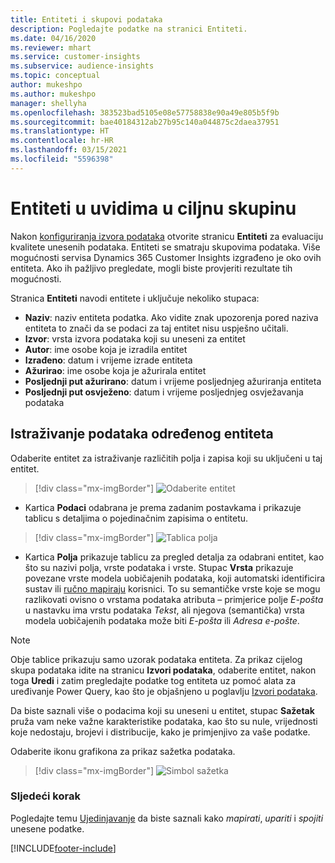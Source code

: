 ```yaml
---
title: Entiteti i skupovi podataka
description: Pogledajte podatke na stranici Entiteti.
ms.date: 04/16/2020
ms.reviewer: mhart
ms.service: customer-insights
ms.subservice: audience-insights
ms.topic: conceptual
author: mukeshpo
ms.author: mukeshpo
manager: shellyha
ms.openlocfilehash: 383523bad5105e08e57758838e90a49e805b5f9b
ms.sourcegitcommit: bae40184312ab27b95c140a044875c2daea37951
ms.translationtype: HT
ms.contentlocale: hr-HR
ms.lasthandoff: 03/15/2021
ms.locfileid: "5596398"
---
```

# <a name="entities-in-audience-insights"></a>Entiteti u uvidima u ciljnu skupinu

Nakon [konfiguriranja izvora podataka](data-sources.md) otvorite stranicu **Entiteti** za evaluaciju kvalitete unesenih podataka. Entiteti se smatraju skupovima podataka. Više mogućnosti servisa Dynamics 365 Customer Insights izgrađeno je oko ovih entiteta. Ako ih pažljivo pregledate, mogli biste provjeriti rezultate tih mogućnosti.

Stranica **Entiteti** navodi entitete i uključuje nekoliko stupaca:

- **Naziv**: naziv entiteta podatka. Ako vidite znak upozorenja pored naziva entiteta to znači da se podaci za taj entitet nisu uspješno učitali.
- **Izvor**: vrsta izvora podataka koji su uneseni za entitet
- **Autor**: ime osobe koja je izradila entitet
- **Izrađeno**: datum i vrijeme izrade entiteta
- **Ažurirao**: ime osobe koja je ažurirala entitet
- **Posljednji put ažurirano**: datum i vrijeme posljednjeg ažuriranja entiteta
- **Posljednji put osvježeno**: datum i vrijeme posljednjeg osvježavanja podataka

## <a name="exploring-a-specific-entitys-data"></a>Istraživanje podataka određenog entiteta

Odaberite entitet za istraživanje različitih polja i zapisa koji su uključeni u taj entitet.

> [!div class="mx-imgBorder"]
> ![Odaberite entitet](media/data-manager-entities-data.png "Odaberite entitet")

- Kartica **Podaci** odabrana je prema zadanim postavkama i prikazuje tablicu s detaljima o pojedinačnim zapisima o entitetu.

> [!div class="mx-imgBorder"]
> ![Tablica polja](media/data-manager-entities-fields.PNG "Tablica polja")

- Kartica **Polja** prikazuje tablicu za pregled detalja za odabrani entitet, kao što su nazivi polja, vrste podataka i vrste. Stupac **Vrsta** prikazuje povezane vrste modela uobičajenih podataka, koji automatski identificira sustav ili [ručno mapiraju](map-entities.md) korisnici. To su semantičke vrste koje se mogu razlikovati ovisno o vrstama podataka atributa – primjerice polje *E-pošta* u nastavku ima vrstu podataka *Tekst*, ali njegova (semantička) vrsta modela uobičajenih podataka može biti *E-pošta* ili *Adresa e-pošte*.

> [!NOTE]
> Obje tablice prikazuju samo uzorak podataka entiteta. Za prikaz cijelog skupa podataka idite na stranicu **Izvori podataka**, odaberite entitet, nakon toga **Uredi** i zatim pregledajte podatke tog entiteta uz pomoć alata za uređivanje Power Query, kao što je objašnjeno u poglavlju [Izvori podataka](data-sources.md).

Da biste saznali više o podacima koji su uneseni u entitet, stupac **Sažetak** pruža vam neke važne karakteristike podataka, kao što su nule, vrijednosti koje nedostaju, brojevi i distribucije, kako je primjenjivo za vaše podatke.

Odaberite ikonu grafikona za prikaz sažetka podataka.

> [!div class="mx-imgBorder"]
> ![Simbol sažetka](media/data-manager-entities-summary.png "Tablica sažetka podataka")

### <a name="next-step"></a>Sljedeći korak

Pogledajte temu [Ujedinjavanje](data-unification.md) da biste saznali kako *mapirati*, *upariti* i *spojiti* unesene podatke.


[!INCLUDE[footer-include](../includes/footer-banner.md)]